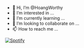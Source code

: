 - 👋 Hi, I’m @HoangWorthy
- 👀 I’m interested in ...
- 🌱 I’m currently learning ...
- 💞️ I’m looking to collaborate on ...
- 📫 How to reach me ...

[![Spotify](https://novatorem-chi-gray.vercel.app/api/spotify)](https://open.spotify.com/user/hoangworthy)

<!---
HoangWorthy/HoangWorthy is a ✨ special ✨ repository because its `README.md` (this file) appears on your GitHub profile.
You can click the Preview link to take a look at your changes.
--->
